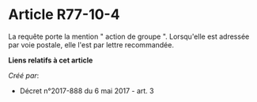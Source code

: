 # Article R77-10-4

La requête porte la mention " action de groupe ". Lorsqu'elle est adressée par voie postale, elle l'est par lettre
recommandée.

**Liens relatifs à cet article**

_Créé par_:

  - Décret n°2017-888 du 6 mai 2017 - art. 3
